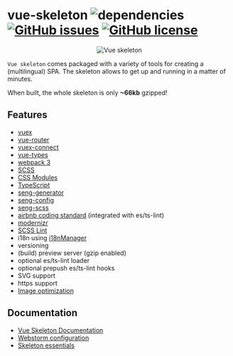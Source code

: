 # vue-skeleton ![dependencies](https://img.shields.io/david/hjeti/vue-skeleton.svg?style=flat-square) [![GitHub issues](https://img.shields.io/github/issues/hjeti/vue-skeleton.svg?style=flat-square)](https://github.com/hjeti/vue-skeleton/issues) [![GitHub license](https://img.shields.io/badge/license-MIT-blue.svg?style=flat-square)](https://raw.githubusercontent.com/hjeti/vue-skeleton/master/LICENSE)

<p align="center">
	<img src="https://raw.githubusercontent.com/wiki/hjeti/vue-skeleton/asset/image/vue-skeleton.png?v=1" alt="Vue skeleton" />
</p>	

`Vue skeleton` comes packaged with a variety of tools for creating a (multilingual) SPA. The skeleton allows to get up and running in a matter of minutes.

When built, the whole skeleton is only **~66kb** gzipped!

## Features

* [vuex](https://github.com/vuejs/vuex)
* [vue-router](https://github.com/vuejs/vue-router)
* [vuex-connect](https://github.com/ktsn/vuex-connect)
* [vue-types](https://github.com/dwightjack/vue-types)
* [webpack 3](https://github.com/webpack/webpack)
* [SCSS](https://github.com/sass/sass)
* [CSS Modules](https://github.com/css-modules/css-modules)
* [TypeScript](https://github.com/Microsoft/TypeScript)
* [seng-generator](https://github.com/mediamonks/seng-generator)
* [seng-config](https://github.com/mediamonks/seng-config)
* [seng-scss](https://github.com/mediamonks/seng-scss)
* [airbnb coding standard](https://github.com/airbnb/javascript) (integrated with es/ts-lint)
* [modernizr](https://github.com/Modernizr/Modernizr)
* [SCSS Lint](https://github.com/brigade/scss-lint)
* i18n using [i18nManager](https://github.com/MatteoGabriele/vue-i18n-manager)
* versioning
* (build) preview server (gzip enabled)
* optional es/ts-lint loader
* optional prepush es/ts-lint hooks
* SVG support
* https support
* [Image optimization](https://github.com/Klathmon/imagemin-webpack-plugin)

## Documentation
* [Vue Skeleton Documentation](https://github.com/hjeti/vue-skeleton/wiki/Documentation)
* [Webstorm configuration](https://github.com/hjeti/vue-skeleton/wiki/Webstorm-configuration)
* [Skeleton essentials](https://github.com/hjeti/vue-skeleton/wiki/Vue-skeleton-essentials)
